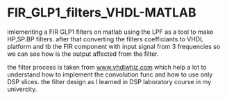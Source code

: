 # FIR_GLP1_filters_VHDL-MATLAB

imlementing a FIR GLP1 filters on matlab using the LPF as a tool to make HP,SP.BP filters.
after that converting the filters coefficiants to VHDL platform and tb the FIR component with input signal from 3 frequencies 
so we can see how is the output affected from the filter.

the filter process is taken from www.vhdlwhiz.com which help a lot to understand how to implement the convolution func and how to use only DSP slices.
the filter design as I learned in DSP laboratory course in my univercity.
